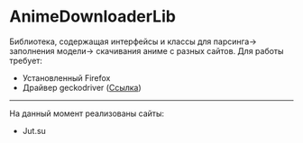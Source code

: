 # AnimeDownloaderLib
Библиотека, содержащая интерфейсы и классы для парсинга-> заполнения модели-> скачивания аниме с разных сайтов.
Для работы требует:
- Установленный Firefox
- Драйвер geckodriver ([Ссылка](https://github.com/mozilla/geckodriver/releases/))
____
На данный момент реализованы сайты:
- Jut.su
